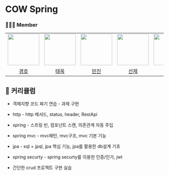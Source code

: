 # COW Spring

### 👩‍👧‍👦 Member

<center>
<table  width="100%">
  <tr>
    <td  align="center">
      <img  src="https://avatars.githubusercontent.com/u/96857599?v=4"  width="100px;"  alt=""/>
    </td>
    <td  align="center">
      <img  src="https://avatars.githubusercontent.com/u/128007622?v=4"  width="100px;"  alt=""/>
    </td>
    <td  align="center">
      <img  src="https://avatars.githubusercontent.com/u/128349855?v=4"  width="100px;"  alt=""/>
    </td>
    <td  align="center">
      <img  src="https://avatars.githubusercontent.com/u/127813439?v=4"  width="100px;"  alt=""/>
    </td>
    <td  align="center">
      <img  src="https://avatars.githubusercontent.com/u/104254012?v=4"  width="100px;"  alt=""/>
    </td>
  </tr>
  <tr>
    <td align="center">
        <a href="https://github.com/Hoya324">
            <div>경호</div>
        </a>
    </td>
    <td align="center">
        <a href="https://github.com/taewook02">
            <div>태욱</div>
        </a>
    </td>
    <td align="center">
        <a href="https://github.com/fuirian">
            <div>민진</div>
        </a>
    </td>
    <td align="center">
        <a href="https://github.com/siifu">
            <div>선제</div>
        </a>
    </td>
    <td align="center">
        <a href="https://github.com/Gopistol">
            <div>건</div>
        </a>
    </td>
  </tr>
</table>
</center>

## 📖 커리큘럼
- 객체지향 코드 짜기 연습 - 과제 구현

- http - http 메서드, status, header, RestApi

- spring - 스프링 빈, 컴포넌트 스캔, 의존관계 자동 주입

- spring mvc - mvc패턴, mvc구조, mvc 기본 기능

- jpa - sql + jpql, jpa 핵심 기능, jpa를 활용한 db설계 기초
    
- spring securty - spring securty를 이용한 인증/인가, jwt

- 간단한 crud 프로젝트 구현 실습
